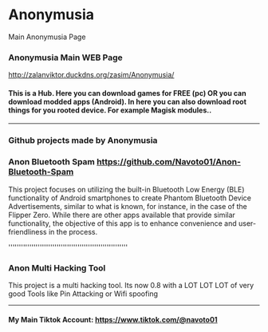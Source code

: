 # Anonymusia
Main Anonymusia Page

### Anonymusia Main WEB Page
http://zalanviktor.duckdns.org/zasim/Anonymusia/

#### This is a Hub. Here you can download games for FREE (pc) OR you can download modded apps (Android).   In here you can also download root things for you rooted device. For example Magisk modules..

-------------------------

### Github projects made by Anonymusia
### Anon Bluetooth Spam https://github.com/Navoto01/Anon-Bluetooth-Spam
This project focuses on utilizing the built-in Bluetooth Low Energy (BLE) functionality of Android smartphones to create Phantom Bluetooth Device Advertisements, similar to what is known, for instance, in the case of the Flipper Zero. While there are other apps available that provide similar functionality, the objective of this app is to enhance convenience and user-friendliness in the process.

'''''''''''''''''''''''''''''''''''''''''''''''''''''''''

### Anon Multi Hacking Tool
This project is a multi hacking tool. Its now 0.8 with a LOT LOT LOT of very good Tools like Pin Attacking or Wifi spoofing

-----------------------------------------------------

#### My Main Tiktok Account: https://www.tiktok.com/@navoto01
